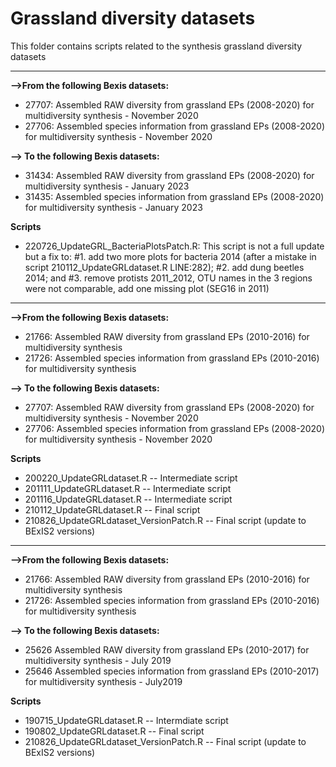 # Grassland diversity datasets
This folder contains scripts related to the synthesis grassland diversity datasets

-------------------------------------------------------------------------------------------------------------------------- 
**-->From the following Bexis datasets:**
- 27707: Assembled RAW diversity from grassland EPs (2008-2020) for multidiversity synthesis - November 2020 
- 27706: Assembled species information from grassland EPs (2008-2020) for multidiversity synthesis - November 2020

**--> To the following Bexis datasets:**
- 31434: Assembled RAW diversity from grassland EPs (2008-2020) for multidiversity synthesis - January 2023
- 31435: Assembled species information from grassland EPs (2008-2020) for multidiversity synthesis - January 2023

**Scripts**
  - 220726_UpdateGRL_BacteriaPlotsPatch.R: 
This script is not a full update but a fix to:
#1. add two more plots for bacteria 2014 (after a mistake in script 210112_UpdateGRLdataset.R LINE:282); 
#2. add dung beetles 2014; and 
#3. remove protists 2011_2012, OTU names in the 3 regions were not comparable, add one missing plot (SEG16 in 2011)

-------------------------------------------------------------------------------------------------------------------------- 
**-->From the following Bexis datasets:**
- 21766: Assembled RAW diversity from grassland EPs (2010-2016) for multidiversity synthesis
- 21726: Assembled species information from grassland EPs (2010-2016) for multidiversity synthesis

**--> To the following Bexis datasets:**
- 27707: Assembled RAW diversity from grassland EPs (2008-2020) for multidiversity synthesis - November 2020 
- 27706: Assembled species information from grassland EPs (2008-2020) for multidiversity synthesis - November 2020

**Scripts**
  - 200220_UpdateGRLdataset.R -- Intermediate script
  - 201111_UpdateGRLdataset.R -- Intermediate script
  - 201116_UpdateGRLdataset.R -- Intermediate script
  - 210112_UpdateGRLdataset.R -- Final script
  - 210826_UpdateGRLdataset_VersionPatch.R -- Final script (update to BExIS2 versions)
  
--------------------------------------------------------------------------------------------------------------------------  
**-->From the following Bexis datasets:**
- 21766: Assembled RAW diversity from grassland EPs (2010-2016) for multidiversity synthesis
- 21726: Assembled species information from grassland EPs (2010-2016) for multidiversity synthesis

**--> To the following Bexis datasets:**
- 25626	Assembled RAW diversity from grassland EPs (2010-2017) for multidiversity synthesis - July 2019
- 25646	Assembled species information from grassland EPs (2010-2017) for multidiversity synthesis - July2019

**Scripts**
  - 190715_UpdateGRLdataset.R -- Intermdiate script
  - 190802_UpdateGRLdataset.R -- Final script
  - 210826_UpdateGRLdataset_VersionPatch.R -- Final script (update to BExIS2 versions)
